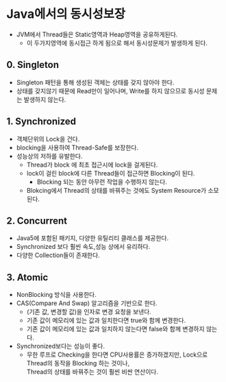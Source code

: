 # Java에서의 동시성보장
- JVM에서 Thread들은 Static영역과 Heap영역을 공유하게된다.
  - 이 두가지영역에 동시접근 하게 됨으로 해서 동시성문제가 발생하게 된다.

## 0. Singleton
- Singleton 패턴을 통해 생성된 객체는 상태를 갖지 않아야 한다.
- 상태를 갖지않기 때문에 Read만이 일어나며, Write를 하지 않으므로 동시성 문제는 발생하지 않는다.

## 1. Synchronized
- 객체단위의 Lock을 건다.
- blocking을 사용하여 Thread-Safe를 보장한다.
- 성능상의 저하를 유발한다.
  - Thread가 block 에 최초 접근시에 lock을 걸게된다.
  - lock이 걸린 block에 다른 Thread들이 접근하면 Blocking이 된다.
    - Blocking 되는 동안 아무런 작업을 수행하지 않는다.
  - Blokcing에서 Thread의 상태를 바꿔주는 것에도 System Resource가 소모된다.

## 2. Concurrent
- Java5에 포함된 패키지, 다양한 유틸리티 클래스를 제공한다.
- Synchronized 보다 훨씬 속도,성능 상에서 유리하다.
- 다양한 Collection들이 존재한다.

## 3. Atomic
- NonBlocking 방식을 사용한다.
- CAS(Compare And Swap) 알고리즘을 기반으로 한다.
  - (기존 값, 변경할 값)을 인자로 변경 요청을 보낸다.
  - 기존 값이 메모리에 있는 값과 일치한다면 true와 함께 변경한다.
  - 기존 값이 메모리에 있는 값과 일치하지 않는다면 false와 함께 변경하지 않는다.
- Synchronized보다는 성능이 좋다.
  - 무한 루프로 Checking을 한다면 CPU사용률은 증가하겠지만, Lock으로 Thread의 동작을 Blocking 하는 것이나,     
    Thread의 상태를 바꿔주는 것이 훨씬 비싼 연산이다.
